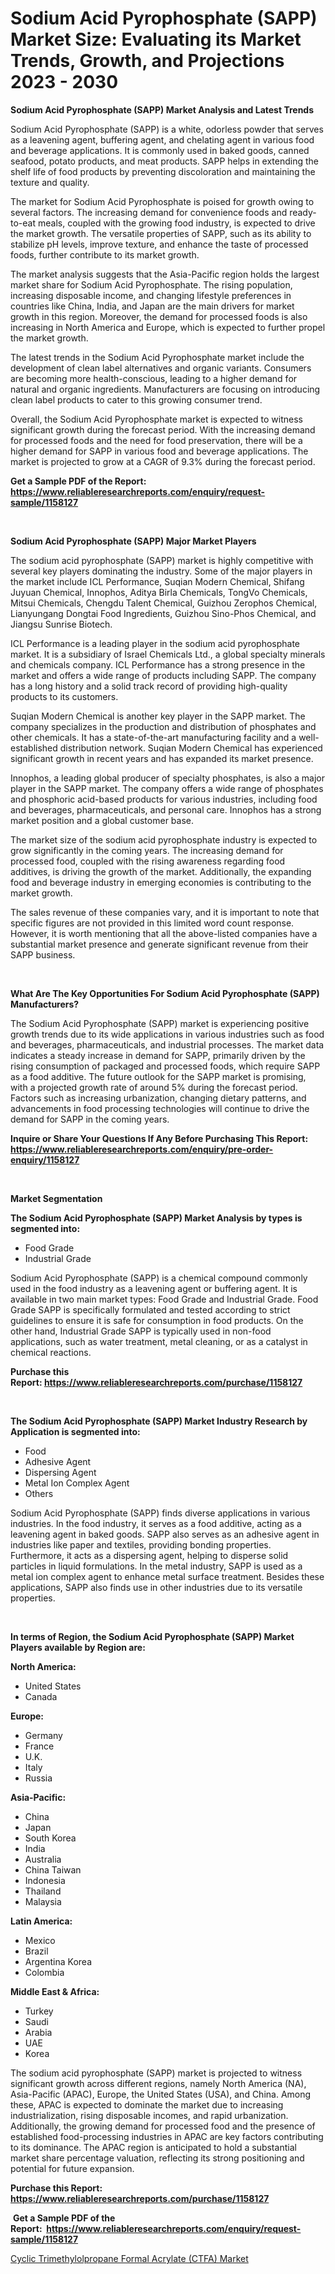 <p><h1>Sodium Acid Pyrophosphate (SAPP) Market Size: Evaluating its Market Trends, Growth, and Projections 2023 - 2030</h1></p><p><strong>Sodium Acid Pyrophosphate (SAPP) Market Analysis and Latest Trends</strong></p>
<p><p>Sodium Acid Pyrophosphate (SAPP) is a white, odorless powder that serves as a leavening agent, buffering agent, and chelating agent in various food and beverage applications. It is commonly used in baked goods, canned seafood, potato products, and meat products. SAPP helps in extending the shelf life of food products by preventing discoloration and maintaining the texture and quality.</p><p>The market for Sodium Acid Pyrophosphate is poised for growth owing to several factors. The increasing demand for convenience foods and ready-to-eat meals, coupled with the growing food industry, is expected to drive the market growth. The versatile properties of SAPP, such as its ability to stabilize pH levels, improve texture, and enhance the taste of processed foods, further contribute to its market growth.</p><p>The market analysis suggests that the Asia-Pacific region holds the largest market share for Sodium Acid Pyrophosphate. The rising population, increasing disposable income, and changing lifestyle preferences in countries like China, India, and Japan are the main drivers for market growth in this region. Moreover, the demand for processed foods is also increasing in North America and Europe, which is expected to further propel the market growth.</p><p>The latest trends in the Sodium Acid Pyrophosphate market include the development of clean label alternatives and organic variants. Consumers are becoming more health-conscious, leading to a higher demand for natural and organic ingredients. Manufacturers are focusing on introducing clean label products to cater to this growing consumer trend.</p><p>Overall, the Sodium Acid Pyrophosphate market is expected to witness significant growth during the forecast period. With the increasing demand for processed foods and the need for food preservation, there will be a higher demand for SAPP in various food and beverage applications. The market is projected to grow at a CAGR of 9.3% during the forecast period.</p></p>
<p><strong>Get a Sample PDF of the Report:&nbsp; <a href="https://www.reliableresearchreports.com/enquiry/request-sample/1158127">https://www.reliableresearchreports.com/enquiry/request-sample/1158127</a></strong></p>
<p>&nbsp;</p>
<p><strong>Sodium Acid Pyrophosphate (SAPP) Major Market Players</strong></p>
<p><p>The sodium acid pyrophosphate (SAPP) market is highly competitive with several key players dominating the industry. Some of the major players in the market include ICL Performance, Suqian Modern Chemical, Shifang Juyuan Chemical, Innophos, Aditya Birla Chemicals, TongVo Chemicals, Mitsui Chemicals, Chengdu Talent Chemical, Guizhou Zerophos Chemical, Lianyungang Dongtai Food Ingredients, Guizhou Sino-Phos Chemical, and Jiangsu Sunrise Biotech.</p><p>ICL Performance is a leading player in the sodium acid pyrophosphate market. It is a subsidiary of Israel Chemicals Ltd., a global specialty minerals and chemicals company. ICL Performance has a strong presence in the market and offers a wide range of products including SAPP. The company has a long history and a solid track record of providing high-quality products to its customers. </p><p>Suqian Modern Chemical is another key player in the SAPP market. The company specializes in the production and distribution of phosphates and other chemicals. It has a state-of-the-art manufacturing facility and a well-established distribution network. Suqian Modern Chemical has experienced significant growth in recent years and has expanded its market presence.</p><p>Innophos, a leading global producer of specialty phosphates, is also a major player in the SAPP market. The company offers a wide range of phosphates and phosphoric acid-based products for various industries, including food and beverages, pharmaceuticals, and personal care. Innophos has a strong market position and a global customer base.</p><p>The market size of the sodium acid pyrophosphate industry is expected to grow significantly in the coming years. The increasing demand for processed food, coupled with the rising awareness regarding food additives, is driving the growth of the market. Additionally, the expanding food and beverage industry in emerging economies is contributing to the market growth.</p><p>The sales revenue of these companies vary, and it is important to note that specific figures are not provided in this limited word count response. However, it is worth mentioning that all the above-listed companies have a substantial market presence and generate significant revenue from their SAPP business.</p></p>
<p>&nbsp;</p>
<p><strong>What Are The Key Opportunities For Sodium Acid Pyrophosphate (SAPP) Manufacturers?</strong></p>
<p><p>The Sodium Acid Pyrophosphate (SAPP) market is experiencing positive growth trends due to its wide applications in various industries such as food and beverages, pharmaceuticals, and industrial processes. The market data indicates a steady increase in demand for SAPP, primarily driven by the rising consumption of packaged and processed foods, which require SAPP as a food additive. The future outlook for the SAPP market is promising, with a projected growth rate of around 5% during the forecast period. Factors such as increasing urbanization, changing dietary patterns, and advancements in food processing technologies will continue to drive the demand for SAPP in the coming years.</p></p>
<p><strong>Inquire or Share Your Questions If Any Before Purchasing This Report: <a href="https://www.reliableresearchreports.com/enquiry/pre-order-enquiry/1158127">https://www.reliableresearchreports.com/enquiry/pre-order-enquiry/1158127</a></strong></p>
<p>&nbsp;</p>
<p><strong>Market Segmentation</strong></p>
<p><strong>The Sodium Acid Pyrophosphate (SAPP) Market Analysis by types is segmented into:</strong></p>
<p><ul><li>Food Grade</li><li>Industrial Grade</li></ul></p>
<p><p>Sodium Acid Pyrophosphate (SAPP) is a chemical compound commonly used in the food industry as a leavening agent or buffering agent. It is available in two main market types: Food Grade and Industrial Grade. Food Grade SAPP is specifically formulated and tested according to strict guidelines to ensure it is safe for consumption in food products. On the other hand, Industrial Grade SAPP is typically used in non-food applications, such as water treatment, metal cleaning, or as a catalyst in chemical reactions.</p></p>
<p><strong>Purchase this Report:&nbsp;<a href="https://www.reliableresearchreports.com/purchase/1158127">https://www.reliableresearchreports.com/purchase/1158127</a></strong></p>
<p>&nbsp;</p>
<p><strong>The Sodium Acid Pyrophosphate (SAPP) Market Industry Research by Application is segmented into:</strong></p>
<p><ul><li>Food</li><li>Adhesive Agent</li><li>Dispersing Agent</li><li>Metal Ion Complex Agent</li><li>Others</li></ul></p>
<p><p>Sodium Acid Pyrophosphate (SAPP) finds diverse applications in various industries. In the food industry, it serves as a food additive, acting as a leavening agent in baked goods. SAPP also serves as an adhesive agent in industries like paper and textiles, providing bonding properties. Furthermore, it acts as a dispersing agent, helping to disperse solid particles in liquid formulations. In the metal industry, SAPP is used as a metal ion complex agent to enhance metal surface treatment. Besides these applications, SAPP also finds use in other industries due to its versatile properties.</p></p>
<p>&nbsp;</p>
<p><strong>In terms of Region, the Sodium Acid Pyrophosphate (SAPP) Market Players available by Region are:</strong></p>
<p>
    <p> <strong> North America: </strong>
        <ul>
            <li>United States</li>
            <li>Canada</li>
        </ul>
        </p> 
    <p> <strong> Europe: </strong>
        <ul>
            <li>Germany</li>
            <li>France</li>
            <li>U.K.</li>
            <li>Italy</li>
            <li>Russia</li>
        </ul>
        </p> 
    <p> <strong> Asia-Pacific: </strong>
        <ul>
            <li>China</li>
            <li>Japan</li>
            <li>South Korea</li>
            <li>India</li>
            <li>Australia</li>
            <li>China Taiwan</li>
            <li>Indonesia</li>
            <li>Thailand</li>
            <li>Malaysia</li>
        </ul>
        </p> 
    <p> <strong> Latin America: </strong>
        <ul>
            <li>Mexico</li>
            <li>Brazil</li>
            <li>Argentina Korea</li>
            <li>Colombia</li>
        </ul>
        </p> 
    <p> <strong> Middle East & Africa: </strong>
        <ul>
            <li>Turkey</li>
            <li>Saudi</li>
            <li>Arabia</li>
            <li>UAE</li>
            <li>Korea</li>
        </ul>
    </p>
    </p>
<p><p>The sodium acid pyrophosphate (SAPP) market is projected to witness significant growth across different regions, namely North America (NA), Asia-Pacific (APAC), Europe, the United States (USA), and China. Among these, APAC is expected to dominate the market due to increasing industrialization, rising disposable incomes, and rapid urbanization. Additionally, the growing demand for processed food and the presence of established food-processing industries in APAC are key factors contributing to its dominance. The APAC region is anticipated to hold a substantial market share percentage valuation, reflecting its strong positioning and potential for future expansion.</p></p>
<p><strong>Purchase this Report: <a href="https://www.reliableresearchreports.com/purchase/1158127">https://www.reliableresearchreports.com/purchase/1158127</a></strong></p>
<p>&nbsp;<strong>Get a Sample PDF of the Report:&nbsp;&nbsp;<a href="https://www.reliableresearchreports.com/enquiry/request-sample/1158127">https://www.reliableresearchreports.com/enquiry/request-sample/1158127</a></strong></p>
<p><strong></strong></p>
<p><p><a href="https://github.com/NorbertYates/Market-Research-Report-List-2/blob/main/cyclic-trimethylolpropane-formal-acrylate-ctfa-market.md">Cyclic Trimethylolpropane Formal Acrylate (CTFA) Market</a></p></p>